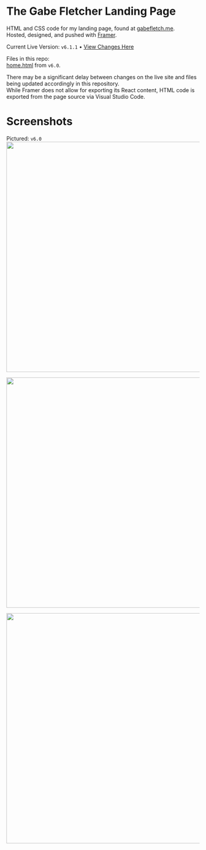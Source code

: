# The Gabe Fletcher Landing Page
HTML and CSS code for my landing page, found at [gabefletch.me](https://gabefletch.me).<br>
Hosted, designed, and pushed with [Framer](https://framer.com).

Current Live Version: `v6.1.1` • [View Changes Here](https://github.com/gabefletch/site/blob/main/changes.md)<br>

Files in this repo:<br>
[home.html](https://github.com/gabefletch/site/blob/main/home.html) from `v6.0`.

There may be a significant delay between changes on the live site and files being updated accordingly in this repository.<br>
While Framer does not allow for exporting its React content, HTML code is exported from the page source via Visual Studio Code.<br>
# Screenshots
Pictured: `v6.0`<br>
<img width="600" src="https://github.com/gabefletch/site/assets/38300939/d7228619-1c4f-43b1-97cc-d00fe114143c"><br>

<img width="600" src="https://github.com/gabefletch/site/assets/38300939/d00687bf-4918-4b91-8195-673bb71c39c6"><br>

<img width="600" src="https://github.com/gabefletch/site/assets/38300939/2008b4d1-ad20-4c5e-a4ac-6511ba72f445"><br>
